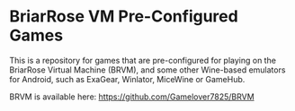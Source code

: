 # BriarRose VM Pre-Configured Games

This is a repository for games that are pre-configured for playing on the BriarRose Virtual Machine (BRVM), and some other Wine-based emulators for Android, such as ExaGear, Winlator, MiceWine or GameHub.

BRVM is available here: https://github.com/Gamelover7825/BRVM
